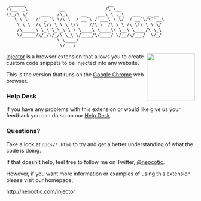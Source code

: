      ______                               __
    /\__  _\            __               /\ \__
    \/_/\ \/     ___   /\_\     __    ___\ \ ,_\   ___   _ __
       \ \ \   /' _ `\ \/\ \  /'__`\ /'___\ \ \/  / __`\/\`'__\
        \_\ \__/\ \/\ \ \ \ \/\  __//\ \__/\ \ \_/\ \L\ \ \ \/
        /\_____\ \_\ \_\_\ \ \ \____\ \____\\ \__\ \____/\ \_\
        \/_____/\/_/\/_/\ \_\ \/____/\/____/ \/__/\/___/  \/_/
                       \ \____/
                        \/___/

<img align="right" width="128" height="128" src="https://raw.github.com/neocotic/injector-chrome/master/src/img/icon128.png">

[Injector][] is a browser extension that allows you to create custom code snippets to be injected
into any website.

This is the version that runs on the [Google Chrome][] web browser.

### Help Desk

If you have any problems with this extension or would like give us your feedback you can do so on
our [Help Desk][].

### Questions?

Take a look at `docs/*.html` to try and get a better understanding of what the code is doing.

If that doesn't help, feel free to follow me on Twitter, [@neocotic][].

However, if you want more information or examples of using this extension please visit our
homepage;

http://neocotic.com/injector

[@neocotic]: https://twitter.com/neocotic
[google chrome]: https://www.google.com/chrome
[help desk]: https://injector.uservoice.com
[injector]: http://neocotic.com/injector
